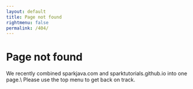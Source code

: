 ```yaml
---
layout: default
title: Page not found
rightmenu: false
permalink: /404/
---
```


# Page not found
We recently combined sparkjava.com and sparktutorials.github.io into one page.\\
Please use the top menu to get back on track.